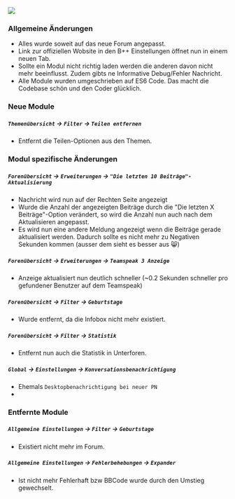 ![](http://i.imgur.com/XuJvTm2.jpg)

### Allgemeine Änderungen
* Alles wurde soweit auf das neue Forum angepasst.
* Link zur offiziellen Wobsite in den B++ Einstellungen öffnet nun in einem neuen Tab.
* Sollte ein Modul nicht richtig laden werden die anderen davon nicht mehr beeinflusst. Zudem gibts ne Informative Debug/Fehler Nachricht.
* Alle Module wurden umgeschrieben auf ES6 Code. Das macht die Codebase schön und den Coder glücklich.

### Neue Module
##### `Themenübersicht` → `Filter` → `Teilen entfernen`
* Entfernt die Teilen-Optionen aus den Themen.

### Modul spezifische Änderungen
##### `Forenübersicht` → `Erweiterungen` → `"Die letzten 10 Beiträge"-Aktualisierung`
* Nachricht wird nun auf der Rechten Seite angezeigt
* Wurde die Anzahl der angezeigten Beiträge durch die "Die letzten X Beiträge"-Option verändert, so wird die Anzahl nun auch nach dem Aktualisieren angepasst.
* Es wird nun eine andere Meldung angezeigt wenn die Beiträge gerade aktualisiert werden. Dadurch sollte es nicht mehr zu Negativen Sekunden kommen (ausser dem sieht es besser aus :smile_cat:)

##### `Forenübersicht` → `Erweiterungen` → `Teamspeak 3 Anzeige`
* Anzeige aktualisiert nun deutlich schneller (~0.2 Sekunden schneller pro gefundener Benutzer auf dem Teamspeak)

##### `Forenübersicht` → `Filter` → `Geburtstage`
* Wurde entfernt, da die Infobox nicht mehr existiert.

##### `Forenübersicht` → `Filter` → `Statistik`
* Entfernt nun auch die Statistik in Unterforen.

##### `Global` → `Einstellungen` → `Konversationsbenachrichtigung`
* Ehemals `Desktopbenachrichtigung bei neuer PN`
*

### Entfernte Module
##### `Allgemeine Einstellungen` → `Filter` → `Geburtstage`
* Existiert nicht mehr im Forum.

##### `Allgemeine Einstellungen` → `Fehlerbehebungen` → `Expander`
* Ist nicht mehr Fehlerhaft bzw BBCode wurde durch den Umstieg gewechselt.
